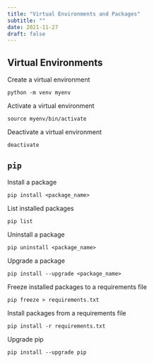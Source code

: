 ```yaml
---
title: "Virtual Environments and Packages"
subtitle: ""
date: 2021-11-27
draft: false
---
```


## Virtual Environments

Create a virtual environment

```shell
python -m venv myenv
```

Activate a virtual environment

```shell
source myenv/bin/activate
```

Deactivate a virtual environment

```shell
deactivate
```

## `pip`

Install a package

```shell
pip install <package_name>
```

List installed packages

```shell
pip list
```

Uninstall a package

```shell
pip uninstall <package_name>
```

Upgrade a package

```shell
pip install --upgrade <package_name>
```

Freeze installed packages to a requirements file

```shell
pip freeze > requirements.txt
```

Install packages from a requirements file

```shell
pip install -r requirements.txt
```

Upgrade pip

```shell
pip install --upgrade pip
```
